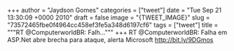 
+++
author = "Jaydson Gomes"
categories = ["tweet"]
date = "Tue Sep 21 13:30:09 +0000 2010"
draft = false
image = "{TWEET_IMAGE}"
slug = "73572465fbe0f4964cc458ef3fe5a348d6197cf6"
tags = ["tweet"]
title = """RT @ComputerworldBR: Falh..."""
+++
RT @ComputerworldBR: Falha em ASP.Net abre brecha para ataque, alerta Microsoft http://bit.ly/9DGmos
